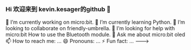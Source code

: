 ### Hi 欢迎来到 kevin.kesager的github 👋

🔭 I’m currently working on micro:bit.
🌱 I’m currently learning Python.
👯 I’m looking to collaborate on friendly-umbrella.
🤔 I’m looking for help with micro:bit How to use the Bluetooth module.
💬 Ask me about micro:bit oled
📫 How to reach me: ...
😄 Pronouns: ...
⚡ Fun fact: ...
———>
 
